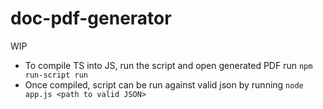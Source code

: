 # doc-pdf-generator
WIP
- To compile TS into JS, run the script and open generated PDF run `npm run-script run`
- Once compiled, script can be run against valid json by running `node app.js <path to valid JSON>`
